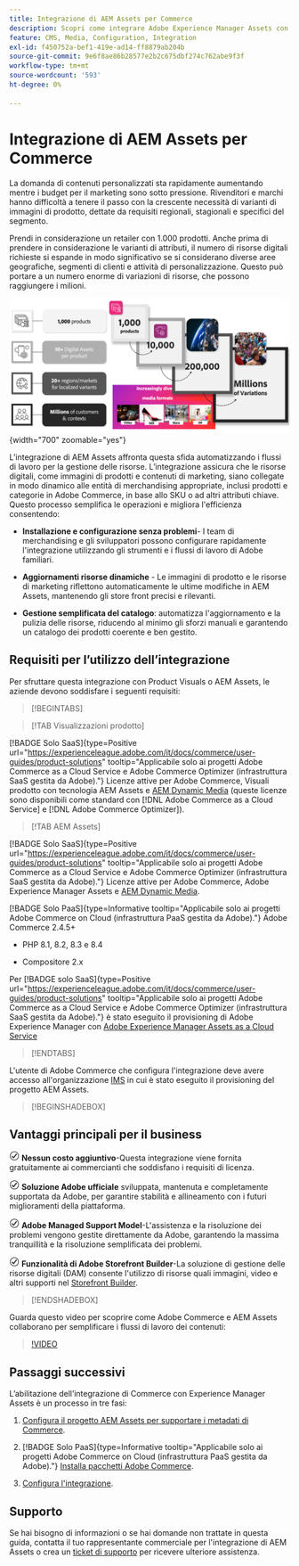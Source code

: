 ```yaml
---
title: Integrazione di AEM Assets per Commerce
description: Scopri come integrare Adobe Experience Manager Assets con l'istanza  [!DNL Commerce]  per creare e gestire i file multimediali per la vetrina Commerce.
feature: CMS, Media, Configuration, Integration
exl-id: f450752a-bef1-419e-ad14-ff8879ab204b
source-git-commit: 9e6f8ae86b28577e2b2c675dbf274c762abe9f3f
workflow-type: tm+mt
source-wordcount: '593'
ht-degree: 0%

---
```


# Integrazione di AEM Assets per Commerce

La domanda di contenuti personalizzati sta rapidamente aumentando mentre i budget per il marketing sono sotto pressione. Rivenditori e marchi hanno difficoltà a tenere il passo con la crescente necessità di varianti di immagini di prodotto, dettate da requisiti regionali, stagionali e specifici del segmento.

Prendi in considerazione un retailer con 1.000 prodotti. Anche prima di prendere in considerazione le varianti di attributi, il numero di risorse digitali richieste si espande in modo significativo se si considerano diverse aree geografiche, segmenti di clienti e attività di personalizzazione. Questo può portare a un numero enorme di variazioni di risorse, che possono raggiungere i milioni.

![panoramica](assets/product-visuals-example.png){width="700" zoomable="yes"}

L’integrazione di AEM Assets affronta questa sfida automatizzando i flussi di lavoro per la gestione delle risorse. L’integrazione assicura che le risorse digitali, come immagini di prodotti e contenuti di marketing, siano collegate in modo dinamico alle entità di merchandising appropriate, inclusi prodotti e categorie in Adobe Commerce, in base allo SKU o ad altri attributi chiave. Questo processo semplifica le operazioni e migliora l&#39;efficienza consentendo:

* **Installazione e configurazione senza problemi**- I team di merchandising e gli sviluppatori possono configurare rapidamente l&#39;integrazione utilizzando gli strumenti e i flussi di lavoro di Adobe familiari.

* **Aggiornamenti risorse dinamiche** - Le immagini di prodotto e le risorse di marketing riflettono automaticamente le ultime modifiche in AEM Assets, mantenendo gli store front precisi e rilevanti.

* **Gestione semplificata del catalogo**: automatizza l&#39;aggiornamento e la pulizia delle risorse, riducendo al minimo gli sforzi manuali e garantendo un catalogo dei prodotti coerente e ben gestito.

## Requisiti per l’utilizzo dell’integrazione

Per sfruttare questa integrazione con Product Visuals o AEM Assets, le aziende devono soddisfare i seguenti requisiti:

>[!BEGINTABS]

>[!TAB Visualizzazioni prodotto]

[!BADGE Solo SaaS]{type=Positive url="https://experienceleague.adobe.com/it/docs/commerce/user-guides/product-solutions" tooltip="Applicabile solo ai progetti Adobe Commerce as a Cloud Service e Adobe Commerce Optimizer (infrastruttura SaaS gestita da Adobe)."} Licenze attive per Adobe Commerce, Visuali prodotto con tecnologia AEM Assets e [AEM Dynamic Media](https://experienceleague.adobe.com/it/docs/experience-manager-65/content/assets/dynamic/administering-dynamic-media) (queste licenze sono disponibili come standard con [!DNL Adobe Commerce as a Cloud Service] e [!DNL Adobe Commerce Optimizer]).

>[!TAB AEM Assets]

[!BADGE Solo SaaS]{type=Positive url="https://experienceleague.adobe.com/it/docs/commerce/user-guides/product-solutions" tooltip="Applicabile solo ai progetti Adobe Commerce as a Cloud Service e Adobe Commerce Optimizer (infrastruttura SaaS gestita da Adobe)."} Licenze attive per Adobe Commerce, Adobe Experience Manager Assets e [AEM Dynamic Media](https://experienceleague.adobe.com/it/docs/experience-manager-65/content/assets/dynamic/administering-dynamic-media).

[!BADGE Solo PaaS]{type=Informative tooltip="Applicabile solo ai progetti Adobe Commerce on Cloud (infrastruttura PaaS gestita da Adobe)."} Adobe Commerce 2.4.5+

* PHP 8.1, 8.2, 8.3 e 8.4

* Compositore 2.x

Per [!BADGE solo SaaS]{type=Positive url="https://experienceleague.adobe.com/it/docs/commerce/user-guides/product-solutions" tooltip="Applicabile solo ai progetti Adobe Commerce as a Cloud Service e Adobe Commerce Optimizer (infrastruttura SaaS gestita da Adobe)."} è stato eseguito il provisioning di Adobe Experience Manager con [Adobe Experience Manager Assets as a Cloud Service](https://experienceleague.adobe.com/it/docs/experience-manager-cloud-service/content/assets/overview)

>[!ENDTABS]

L&#39;utente di Adobe Commerce che configura l&#39;integrazione deve avere accesso all&#39;organizzazione [IMS](https://experienceleague.adobe.com/it/docs/core-services/interface/administration/organizations#concept_EA8AEE5B02CF46ACBDAD6A8508646255) in cui è stato eseguito il provisioning del progetto AEM Assets.

>[!BEGINSHADEBOX]

## Vantaggi principali per il business

![check](assets/icon-check.png) **Nessun costo aggiuntivo**-Questa integrazione viene fornita gratuitamente ai commercianti che soddisfano i requisiti di licenza.

![verifica](assets/icon-check.png) **Soluzione Adobe ufficiale** sviluppata, mantenuta e completamente supportata da Adobe, per garantire stabilità e allineamento con i futuri miglioramenti della piattaforma.

![verifica](assets/icon-check.png) **Adobe Managed Support Model**-L&#39;assistenza e la risoluzione dei problemi vengono gestite direttamente da Adobe, garantendo la massima tranquillità e la risoluzione semplificata dei problemi.

![verifica](assets/icon-check.png) **Funzionalità di Adobe Storefront Builder**-La soluzione di gestione delle risorse digitali (DAM) consente l&#39;utilizzo di risorse quali immagini, video e altri supporti nel [Storefront Builder](https://experienceleague.adobe.com/developer/commerce/storefront/merchants/storefront-builder/?lang=it#userlabs-commerce-genai-product-visuals).

>[!ENDSHADEBOX]

Guarda questo video per scoprire come Adobe Commerce e AEM Assets collaborano per semplificare i flussi di lavoro dei contenuti:

>[!VIDEO](https://video.tv.adobe.com/v/3447893?captions=ita)

## Passaggi successivi

L’abilitazione dell’integrazione di Commerce con Experience Manager Assets è un processo in tre fasi:

1. [Configura il progetto AEM Assets per supportare i metadati di Commerce](get-started/configure-aem.md).

1. [!BADGE Solo PaaS]{type=Informative tooltip="Applicabile solo ai progetti Adobe Commerce on Cloud (infrastruttura PaaS gestita da Adobe)."} [Installa pacchetti Adobe Commerce](get-started/configure-commerce.md).

1. [Configura l&#39;integrazione](get-started/setup-synchronization.md).

## Supporto

Se hai bisogno di informazioni o se hai domande non trattate in questa guida, contatta il tuo rappresentante commerciale per l&#39;integrazione di AEM Assets o crea un [ticket di supporto](https://experienceleague.adobe.com/docs/commerce-knowledge-base/kb/help-center-guide/magento-help-center-user-guide.html?lang=it#submit-ticket) per ricevere ulteriore assistenza.
